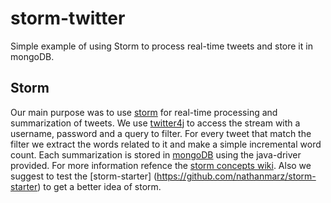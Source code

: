 storm-twitter
=============

Simple example of using Storm to process real-time tweets and store it in mongoDB.

##  Storm

Our main purpose was to use [storm](http://storm-project.net/) for real-time processing and summarization of tweets.
We use [twitter4j](http://twitter4j.org/en/index.html) to access the stream with a username, password and a query to filter.
For every tweet that match the filter we extract the words related to it and make a simple incremental word count.
Each summarization is stored in [mongoDB](http://www.mongodb.org/) using the java-driver provided.
For more information refence the [storm concepts wiki](https://github.com/nathanmarz/storm/wiki/Concepts). Also we suggest to test the 
[storm-starter] (https://github.com/nathanmarz/storm-starter) to get a better idea of storm. 
